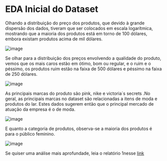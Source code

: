 ﻿# EDA Inicial do Dataset

Olhando a distribuição do preço dos produtos, que devido à grande dispersão dos dados, tiveram que ser colocados em escala logarítmica, mostrando que a maioria dos produtos está em torno de 100 dólares, embora existam produtos acima de mil dólares. 

![image](https://user-images.githubusercontent.com/39843884/199853823-30e47f0d-3f22-4d4f-8c99-e6526a51f2fd.png)

Se olhar para a distribuição dos preços envolvendo a qualidade do produto, vemos que os mais caros estão em ótimo, bom ou regular, e o ruim e o péssimo, os produtos ruim estão na faixa de 500 dólares e péssimo na faixa de 250 dólares.

![image](https://user-images.githubusercontent.com/39843884/199854003-b846ad76-02b4-487a-93b3-20324900845c.png)

As principais marcas do produto são pink, nike e victoria´s secrets .No geral, as principais marcas no dataset são relacionadas a itens de moda e produtos do lar. Estes dados sugerem então que o principal mercado de atuação da empresa é o de moda.

![image](https://user-images.githubusercontent.com/39843884/199856315-98b8868d-5233-4ccc-b479-2f2232f9ea3b.png)

E quanto a categoria de produtos, observa-se a maioria dos produtos é para o público feminino.

![image](https://user-images.githubusercontent.com/39843884/199856553-21787229-ae31-4692-8299-baa227c3ae18.png)


Se quiser uma análise mais aprofundade, leia o relatório 1nesse [link](https://s3.us-west-2.amazonaws.com/secure.notion-static.com/02d24558-2ffe-44b9-be56-48813a563e3f/relatorio_sprint_1.pdf?X-Amz-Algorithm=AWS4-HMAC-SHA256&X-Amz-Content-Sha256=UNSIGNED-PAYLOAD&X-Amz-Credential=AKIAT73L2G45EIPT3X45%2F20221103%2Fus-west-2%2Fs3%2Faws4_request&X-Amz-Date=20221103T231950Z&X-Amz-Expires=86400&X-Amz-Signature=636b6705ba617c94074db1506c724a6ca41f41a1d5bd28b2eec2dedb0e292d8e&X-Amz-SignedHeaders=host&response-content-disposition=filename%3D%22relatorio_sprint_1.pdf%22&x-id=GetObject)
